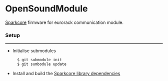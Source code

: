 # OpenSoundModule

[Sparkcore]("https://www.spark.io/") firmware for eurorack communication module.

### Setup
---
* Initialise submodules

		$ git submodule init
		$ git sumbodule update


* Install and build the [Sparkcore library dependencies]("https://github.com/spark/core-firmware/blob/master/README.md")